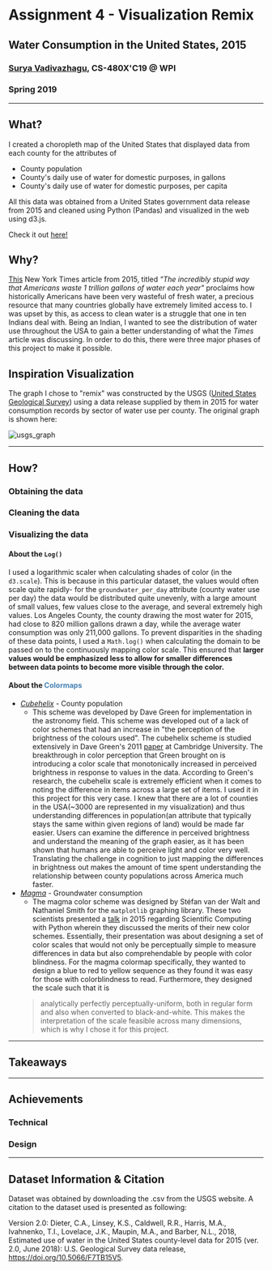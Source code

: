 # Assignment 4 - Visualization Remix
## Water Consumption in the United States, 2015
### [Surya Vadivazhagu](users.wpi.edu/~svadivazhagu), CS-480X'C19 @ WPI
### Spring 2019

---
## What?
I created a choropleth map of the United States that displayed data from each county for the attributes of 

- County population
- County's daily use of water for domestic purposes, in gallons
- County's daily use of water for domestic purposes, per capita

All this data was obtained from a United States government data release from 2015 and cleaned using Python (Pandas) and visualized in the web using d3.js.

Check it out [here!](https://svadivazhagu.github.io/04-Remix/)

## Why?

[This](https://www.washingtonpost.com/news/energy-environment/wp/2015/03/17/the-incredibly-stupid-way-that-america-wastes-1-trillion-gallons-of-water-each-year/?noredirect=on&utm_term=.6d0a8d035822) New York Times article from 2015, titled *"The incredibly stupid way that Americans waste 1 trillion gallons of water each year"* proclaims how historically Americans have been very wasteful of fresh water, a precious resource that many countries globally have extremely limited access to. I was upset by this, as access to clean water is a struggle that one in ten Indians deal with. Being an Indian, I wanted to see the distribution of water use throughout the USA to gain a better understanding of what the *Times* article was discussing. In order to do this, there were three major phases of this project to make it possible.


## Inspiration Visualization

The graph I chose to "remix" was constructed by the USGS ([United States Geological Survey](https://www.usgs.gov/)) using a data release supplied by them in 2015 for water consumption records by sector of water use per county. The original graph is shown here:

![usgs_graph](https://water.usgs.gov/watuse/images/category-pages/2015/total-withdrawals.png)

---



## How?

### Obtaining the data


### Cleaning the data

### Visualizing the data

#### About the `Log()`
I used a logarithmic scaler when calculating shades of color (in the `d3.scale`). This is because in this particular dataset, the values would often scale quite rapidly- for the `groundwater_per_day` attribute (county water use per day) the data would be distributed quite unevenly, with a large amount of small values, few values close to the average, and several extremely high values. Los Angeles County, the county drawing the most water for 2015, had close to 820 million gallons drawn a day, while the average water consumption was only 211,000 gallons. To prevent disparities in the shading of these data points, I used a `Math.log()` when calculating the domain to be passed on to the continuously mapping color scale. This ensured that **larger values would be emphasized less to allow for smaller differences between data points to become more visible through the color.**


#### About the <span style="color:steelblue">Colormaps</span>


- [*Cubehelix*](https://www.mrao.cam.ac.uk/~dag/CUBEHELIX/) - County population
  - This scheme was developed by Dave Green for implementation in the astronomy field. This scheme was developed out of a lack of color schemes that had an increase in "the perception of the brightness of the colours used". The cubehelix scheme is studied extensively in Dave Green's 2011 [paper](http://astron-soc.in/bulletin/11June/289392011.pdf) at Cambridge University. The breakthrough in color perception that Green brought on is introducing a color scale that monotonically increased in perceived brightness in response to values in the data. According to Green's research, the cubehelix scale is extremely efficient when it comes to noting the difference in items across a large set of items. I used it in this project for this very case. I knew that there are a lot of counties in the USA(~3000 are represented in my visualization) and thus understanding differences in population(an attribute that typically stays the same within given regions of land) would be made far easier. Users can examine the difference in perceived brightness and understand the meaning of the graph easier, as it has been shown that humans are able to perceive light and color very well. Translating the challenge in cognition to just mapping the differences in brightness out makes the amount of time spent understanding the relationship between county populations across America much faster.
-   [*Magma*](https://bids.github.io/colormap/) - Groundwater consumption
    - The magma color scheme was designed by Stéfan van der Walt and Nathaniel Smith for the `matplotlib` graphing library. These two scientists presented a [talk](https://www.youtube.com/watch?v=xAoljeRJ3lU) in 2015 regarding Scientific Computing with Python wherein they discussed the merits of their new color schemes. Essentially, their presentation was about designing a set of color scales that would not only be perceptually simple to measure differences in data but also comprehendable by people with color blindness. For the magma colormap specifically, they wanted to design a blue to red to yellow sequence as they found it was easy for those with colorblindness to read. Furthermore, they designed the scale such that it is 
    > analytically perfectly perceptually-uniform, both in regular form and also when converted to black-and-white.
This makes the interpretation of the scale feasible across many dimensions, which is why I chose it for this project. 

---


## Takeaways

---

## Achievements

### Technical



### Design


---

## Dataset Information & Citation

Dataset was obtained by downloading the .csv from the USGS website. A citation to the dataset used is presented as following:

Version 2.0:  Dieter, C.A., Linsey, K.S., Caldwell, R.R., Harris, M.A., Ivahnenko, T.I., Lovelace, J.K., Maupin, M.A., and Barber, N.L., 2018, Estimated use of water in the United States county-level data for 2015 (ver. 2.0, June 2018): U.S. Geological Survey data release, https://doi.org/10.5066/F7TB15V5.



